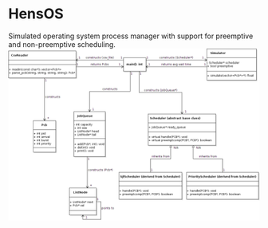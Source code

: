 # HensOS
Simulated operating system process manager with support for preemptive and non-preemptive scheduling.
![alt text](https://raw.githubusercontent.com/henrysdev/HensOS/master/documentation/HensOS-UML.png)
